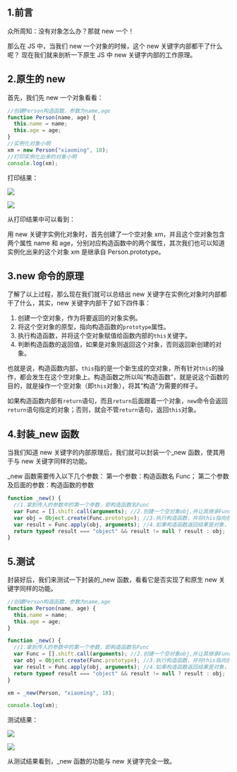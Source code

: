 ## 1.前言

众所周知：没有对象怎么办？那就 new 一个！

那么在 JS 中，当我们 new 一个对象的时候，这个 new 关键字内部都干了什么呢？
现在我们就来剖析一下原生 JS 中 new 关键字内部的工作原理。

## 2.原生的 new

首先，我们先 new 一个对象看看：

```javascript
//创建Person构造函数，参数为name,age
function Person(name, age) {
  this.name = name;
  this.age = age;
}
//实例化对象小明
xm = new Person("xiaoming", 18);
//打印实例化出来的对象小明
console.log(xm);
```

打印结果：

![](~@/javascript/05/01.png)

![](~@/javascript/05/02.png)

从打印结果中可以看到：

用 new 关键字实例化对象时，首先创建了一个空对象 xm，并且这个空对象包含两个属性 name 和 age，分别对应构造函数中的两个属性，其次我们也可以知道实例化出来的这个对象 xm 是继承自 Person.prototype。

## 3.new 命令的原理

了解了以上过程，那么现在我们就可以总结出 new 关键字在实例化对象时内部都干了什么，其实，new 关键字内部干了如下四件事：

1. 创建一个空对象，作为将要返回的对象实例。
2. 将这个空对象的原型，指向构造函数的`prototype`属性。
3. 执行构造函数，并将这个空对象赋值给函数内部的`this`关键字。
4. 判断构造函数的返回值，如果是对象则返回这个对象，否则返回新创建的对象。

也就是说，构造函数内部，`this`指的是一个新生成的空对象，所有针对`this`的操作，都会发生在这个空对象上。构造函数之所以叫“构造函数”，就是说这个函数的目的，就是操作一个空对象（即`this`对象），将其“构造”为需要的样子。

如果构造函数内部有`return`语句，而且`return`后面跟着一个对象，`new`命令会返回`return`语句指定的对象；否则，就会不管`return`语句，返回`this`对象。

## 4.封装\_new 函数

当我们知道 new 关键字的内部原理后，我们就可以封装一个\_new 函数，使其用于与 new 关键字同样的功能。

\_new 函数需要传入以下几个参数：
第一个参数：构造函数名 Func；
第二个参数及后面的参数：构造函数的参数

```javascript
function _new() {
  //1.拿到传入的参数中的第一个参数，即构造函数名Func
  var Func = [].shift.call(arguments); //2.创建一个空对象obj,并让其继承Func.prototype
  var obj = Object.create(Func.prototype); //3.执行构造函数，并将this指向创建的空对象obj
  var result = Func.apply(obj, arguments); //4.如果构造函数返回结果是对象，就直接返回，否则返回创建的对象obj
  return typeof result === "object" && result != null ? result : obj;
}
```

## 5.测试

封装好后，我们来测试一下封装的\_new 函数，看看它是否实现了和原生 new 关键字同样的功能。

```javascript
//创建Person构造函数，参数为name,age
function Person(name, age) {
  this.name = name;
  this.age = age;
}

function _new() {
  //1.拿到传入的参数中的第一个参数，即构造函数名Func
  var Func = [].shift.call(arguments); //2.创建一个空对象obj,并让其继承Func.prototype
  var obj = Object.create(Func.prototype); //3.执行构造函数，并将this指向创建的空对象obj
  var result = Func.apply(obj, arguments); //4.如果构造函数返回结果是对象，就直接返回，否则返回创建的对象obj
  return typeof result === "object" && result != null ? result : obj;
}

xm = _new(Person, "xiaoming", 18);

console.log(xm);
```

测试结果：

![](~@/javascript/05/03.png)

![](~@/javascript/05/04.png)

从测试结果看到，\_new 函数的功能与 new 关键字完全一致。
